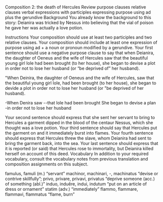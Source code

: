 Composition 2: the death of Hercules
Review
purpose clauses
relative clauses
verbal expressions with participles
expressing purpose using ad plus the gerundive
Background
You already know the background to this story: Deianira was tricked by Nessus into believing that the vial of poison he gave her was actually a love potion.

Instructions
Your composition should use at least two participles and two relative clauses.
Your composition should include at least one expression of purpose using ad + a noun or pronoun modified by a gerundive.
Your first sentence should use a negative purpose clause to say that when Deianira, the daughter of Oeneus and the wife of Hercules saw that the beautiful young girl Iole had been brought (to her house), she began to devise a plot in order not to lose her husband (or “be deprived of” her husband).

"When Deinira, the daughter of Oeneus and the wife of Hercules, saw that the beautiful young girl Iole, had been brought (to her house), she began to devide a plot in order not to lose her husband (or "be deprived of her husband). 

-When Denira saw 
--that Iole had been brought
She began to devise a plan
-in order not to lose her husband



Your second sentence should express that she sent her servant to bring to Hercules a garment dipped in the blood of the centaur Nessus, which she thought was a love potion.
Your third sentence should say that Hercules put the garment on and it immediately burst into flames.
Your fourth sentence should express that Hercules threw the slave, whom Deianira had sent to bring the garment back, into the sea.
Your last sentence should express that it is reported (or said) that Hercules rose to immortality, but Deianira killed herself on account of this deed.
Vocabulary
In addition to your required vocabulary, consult the vocabulary notes from previous translation and composition assignments on this subject.

famulus, famuli (m.) “servant”
machinor, machinari, -, machinatus “devise or contrive skillfully”;
privo, privare, privavi, privatus “deprive someone (acc.) of something (abl.)”
induo, induĕre, indui, indutum “put on an article of dress or ornament”
statim (adv.) “immediately”
flammo, flammare, flammavi, flammatus “flame, burn”

